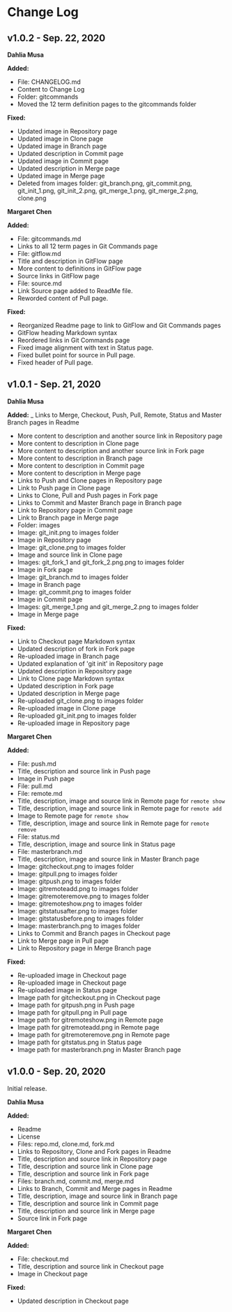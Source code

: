 # Change Log

## v1.0.2 - Sep. 22, 2020

**Dahlia Musa**

**Added:**
- File: CHANGELOG.md
- Content to Change Log
- Folder: gitcommands
- Moved the 12 term definition pages to the gitcommands folder

**Fixed:**
- Updated image in Repository page
- Updated image in Clone page
- Updated image in Branch page
- Updated description in Commit page
- Updated image in Commit page
- Updated description in Merge page
- Updated image in Merge page
- Deleted from images folder: git_branch.png, git_commit.png, git_init_1.png, 
git_init_2.png, git_merge_1.png, git_merge_2.png, clone.png

**Margaret Chen**

**Added:**
- File: gitcommands.md
- Links to all 12 term pages in Git Commands page
- File: gitflow.md
- Title and description in GitFlow page
- More content to definitions in GitFlow page
- Source links in GitFlow page
- File: source.md
- Link Source page added to ReadMe file.
- Reworded content of Pull page.


**Fixed:**
- Reorganized Readme page to link to GitFlow and Git Commands pages
- GitFlow heading Markdown syntax
- Reordered links in Git Commands page
- Fixed image alignment with text in Status page.
- Fixed bullet point for source in Pull page.
- Fixed header of Pull page.


## v1.0.1 - Sep. 21, 2020

**Dahlia Musa**

**Added:**
_ Links to Merge, Checkout, Push, Pull, Remote, Status and Master Branch pages in Readme
- More content to description and another source link in Repository page
- More content to description in Clone page
- More content to description and another source link in Fork page
- More content to description in Branch page
- More content to description in Commit page
- More content to description in Merge page
- Links to Push and Clone pages in Repository page
- Link to Push page in Clone page
- Links to Clone, Pull and Push pages in Fork page
- Links to Commit and Master Branch page in Branch page
- Link to Repository page in Commit page
- Link to Branch page in Merge page
- Folder: images
- Image: git_init.png to images folder
- Image in Repository page
- Image: git_clone.png to images folder
- Image and source link in Clone page
- Images: git_fork_1 and git_fork_2.png.png to images folder
- Image in Fork page
- Image: git_branch.md to images folder
- Image in Branch page
- Image: git_commit.png to images folder
- Image in Commit page
- Images: git_merge_1.png and git_merge_2.png to images folder
- Image in Merge page

**Fixed:**
- Link to Checkout page Markdown syntax
- Updated description of fork in Fork page
- Re-uploaded image in Branch page
- Updated explanation of 'git init' in Repository page
- Updated description in Repository page
- Link to Clone page Markdown syntax
- Updated description in Fork page
- Updated description in Merge page
- Re-uploaded git_clone.png to images folder
- Re-uploaded image in Clone page
- Re-uploaded git_init.png to images folder
- Re-uploaded image in Repository page

**Margaret Chen**

**Added:**
- File: push.md
- Title, description and source link in Push page
- Image in Push page
- File: pull.md
- File: remote.md
- Title, description, image and source link in Remote page for `remote show`
- Title, description, image and source link in Remote page for `remote add`
- Image to Remote page for `remote show`
- Title, description, image and source link in Remote page for `remote remove`
- File: status.md
- Title, description, image and source link in Status page
- File: masterbranch.md
- Title, description, image and source link in Master Branch page
- Image: gitcheckout.png to images folder
- Image: gitpull.png to images folder
- Image: gitpush.png to images folder
- Image: gitremoteadd.png to images folder
- Image: gitremoteremove.png to images folder
- Image: gitremoteshow.png to images folder
- Image: gitstatusafter.png to images folder
- Image: gitstatusbefore.png to images folder
- Image: masterbranch.png to images folder
- Links to Commit and Branch pages in Checkout page
- Link to Merge page in Pull page
- Link to Repository page in Merge Branch page

**Fixed:**
- Re-uploaded image in Checkout page
- Re-uploaded image in Checkout page
- Re-uploaded image in Status page
- Image path for gitcheckout.png in Checkout page
- Image path for gitpush.png in Push page
- Image path for gitpull.png in Pull page
- Image path for gitremoteshow.png in Remote page
- Image path for gitremoteadd.png in Remote page
- Image path for gitremoteremove.png in Remote page
- Image path for gitstatus.png in Status page
- Image path for masterbranch.png in Master Branch page

## v1.0.0 - Sep. 20, 2020

Initial release.

**Dahlia Musa**

**Added:**
- Readme
- License
- Files: repo.md, clone.md, fork.md
- Links to Repository, Clone and Fork pages in Readme
- Title, description and source link in Repository page
- Title, description and source link in Clone page
- Title, description and source link in Fork page
- Files: branch.md, commit.md, merge.md
- Links to Branch, Commit and Merge pages in Readme
- Title, description, image and source link in Branch page
- Title, description and source link in Commit page
- Title, description and source link in Merge page
- Source link in Fork page

**Margaret Chen**

**Added:**
- File: checkout.md
- Title, description and source link in Checkout page
- Image in Checkout page

**Fixed:**
- Updated description in Checkout page